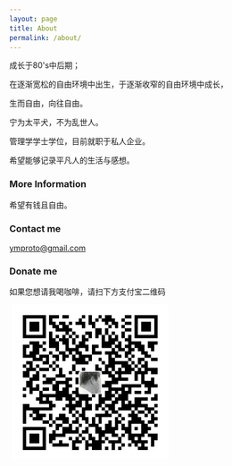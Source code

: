 ```yaml
---
layout: page
title: About
permalink: /about/
---
```

   成长于80's中后期；

   在逐渐宽松的自由环境中出生，于逐渐收窄的自由环境中成长，
    
   生而自由，向往自由。

   宁为太平犬，不为乱世人。
    
   管理学学士学位，目前就职于私人企业。

   希望能够记录平凡人的生活与感想。


### More Information
   希望有钱且自由。


### Contact me
   ymproto@gmail.com

### Donate me
   如果您想请我喝咖啡，请扫下方支付宝二维码

​	![image-20200330110544688](about.assets/image-20200330110544688.png)
